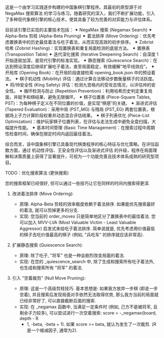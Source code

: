 这是一个由学习实践逐步构建的中国象棋引擎程序。其最初的原型源于对 NegaMax 搜索算法 的学习与练习。随着研究的深入，我们不断扩展功能，引入了多种现代象棋引擎的核心技术，使其具备了较为完善的对弈能力与评估体系。

目前该引擎已实现的主要技术包括：
✦ NegaMax 搜索 (Negamax Search)
✦ Alpha-Beta 剪枝 (Alpha-Beta Pruning)
✦ 着法排序 (Move Ordering)：优先考虑置换表中的历史最佳着法与吃子着法，从而实现高效的初步排序。
✦ Zobrist 哈希 (Zobrist Hashing)：实现置换表和重复局面检测的底层方法。
✦ 置换表 (Transposition Table)
✦ 迭代深化搜索 (Iterative Deepening Search)：自深度 1 开始逐层加深，是现代引擎的标准实现。
✦ 静态搜索 (Quiescence Search)：在达到预设深度后继续扩展吃子着法，直至局面稳定，有效缓解“地平线效应”。
✦ 开局库 (Opening Book)：在开局阶段直接检索 opening_book.json 中的预设着法。
✦ 棋子机动性 (Mobility) 评估：通过计算合法移动步数衡量棋子的活跃度。
✦ 将/帅安全性 (King Safety) 评估：检测九宫格内的受攻击情况，以评估帅的安全性。
✦ 循环检测与防止 (Repetition Prevention)：利用哈希历史判定重复局面，并赋予和棋结果，避免无限循环。
✦ 棋子位置表 (Piece-Square Tables, PST)：为每种棋子定义在不同位置的价值，是实现“棋感”的关键。
✦ 渐进式评估 (Tapered Evaluation)：采用中局 (PST_MG) 与残局 (PST_EG) 两套位置表，根据场上子力计算阶段权重并动态混合评估结果。
✦ 棋子列表优化 (Piece-List Optimization)：维护玩家棋子位置列表，在评估与走法生成中避免全盘扫描，大幅提升性能。
✦ 基本时间管理 (Basic Time Management)：在搜索过程中周期性检查时间，确保在限定时间内返回最佳着法。

综合而言，该中国象棋引擎已具备现代棋类程序的核心特征与优化策略。在评估函数方面，通过 机动性评估、王安全性评估以及渐进式评估 的升级，程序在局面理解和决策质量上获得了显著提升，可视为一个功能完善且技术体系成熟的研究型项目。



TODO：优化搜索算法 (更快搜索)

您的搜索框架已经很好, 但可以通过一些技巧让它在同样的时间内搜索得更深.

1. 改进着法排序 (Move Ordering):
    * 原理: Alpha-Beta 剪枝的效率极度依赖于着法排序. 如果能优先搜索最好的着法, 就可以剪掉更多的分支.
    * 实现: 您当前的 order_moves 只是简单地区分了置换表中的最佳着法. 您可以加入 MVV-LVA (Most Valuable Victim - Least Valuable Aggressor) 
        启发式来给吃子着法排序. 简单说就是, 优先考虑用价值最低的棋子去吃价值最高的棋子 (例如, "兵吃车" 的排序就应该非常高).

2. 扩展静态搜索 (Quiescence Search):
    * 原理: 除了吃子, "将军" 也是一种会剧烈改变局面的着法.
    * 实现: 在您的 _quiescence_search 中, 除了生成和搜索所有吃子着法外, 也生成和搜索所有 "将军" 的着法.

3. 引入 "空着裁剪" (Null Move Pruning):
    * 原理: 这是一个高级剪枝技巧. 基本思想是: 如果我方放弃一步棋 (即走一步空着), 并且搜索后发现局面对手依然无法取得优势, 
        那么我方当前的局面就已经非常好了, 可以直接截断后面的搜索.
    * 实现: 在 _negamax 函数中, 当满足一定条件时 (例如, 己方不是被将军, 且剩余子力较多), 可以尝试进行一次空着搜索: score = -_negamax(board, depth - R 
        - 1, -beta, -beta + 1). 如果 score >= beta, 就认为发生了一次裁剪. (R 是一个缩减因子, 通常为2).
